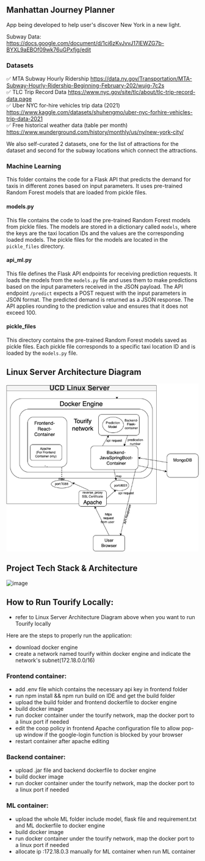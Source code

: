 ## Manhattan Journey Planner
  
App being developed to help user's discover New York in a new light.
  
Subway Data: https://docs.google.com/document/d/1ci6zKvJvvJ17lEWZG7b-BYXL9aEBOf09wk76uGPxfjg/edit
  
### Datasets
✅ MTA Subway Hourly Ridership https://data.ny.gov/Transportation/MTA-Subway-Hourly-Ridership-Beginning-February-202/wujg-7c2s  
✅ TLC Trip Record Data https://www.nyc.gov/site/tlc/about/tlc-trip-record-data.page  
✅ Uber NYC for-hire vehicles trip data (2021) https://www.kaggle.com/datasets/shuhengmo/uber-nyc-forhire-vehicles-trip-data-2021  
✅ Free historical weather data (table per month) https://www.wunderground.com/history/monthly/us/ny/new-york-city/
  
We also self-curated 2 datasets, one for the list of attractions for the dataset and second for the subway locations which connect the attractions.

### Machine Learning
This folder contains the code for a Flask API that predicts the demand for taxis in different zones based on input parameters. It uses pre-trained Random Forest models that are loaded from pickle files.

#### models.py
This file contains the code to load the pre-trained Random Forest models from pickle files. The models are stored in a dictionary called `models`, where the keys are the taxi location IDs and the values are the corresponding loaded models. The pickle files for the models are located in the `pickle_files` directory.

#### api_ml.py
This file defines the Flask API endpoints for receiving prediction requests. It loads the models from the `models.py` file and uses them to make predictions based on the input parameters received in the JSON payload. The API endpoint `/predict` expects a POST request with the input parameters in JSON format. The predicted demand is returned as a JSON response.
The API applies rounding to the prediction value and ensures that it does not exceed 100. 

#### pickle_files
This directory contains the pre-trained Random Forest models saved as pickle files. Each pickle file corresponds to a specific taxi location ID and is loaded by the `models.py` file.

## Linux Server Architecture Diagram

![image](./Linux_Docker_Working-Flow_Diagram.png)

## Project Tech Stack & Architecture 

![image](https://github.com/ajwadjaved/ManhattanJourney/assets/87294643/5b9b5dc9-233d-4e6d-b742-b011ea1e04a7)

## How to Run Tourify Locally:

- refer to Linux Server Architecture Diagram above when you want to run Tourify locally 

Here are the steps to properly run the application:
- download docker engine 
- create a network named tourify within docker engine and indicate the network's subnet(172.18.0.0/16)

### Frontend container: 
- add .env file which contains the necessary api key in frontend folder
- run npm install && npm run build on IDE and get the build folder
- upload the build folder and frontend dockerfile to docker engine
- build docker image 
- run docker container under the tourify network, map the docker port to a linux port if needed
- edit the coop policy in frontend Apache configuration file to allow pop-up window if the google-login function is blocked by your browser
- restart container after apache editing

### Backend container: 
- upload .jar file and backend dockerfile to docker engine
- build docker image 
- run docker container under the tourify network, map the docker port to a linux port if needed

### ML container: 
- upload the whole ML folder include model, flask file and requirement.txt and ML dockerfile to docker engine
- build docker image 
- run docker container under the tourify network, map the docker port to a linux port if needed
- allocate ip :172.18.0.3 manually for ML container when run ML container 



















